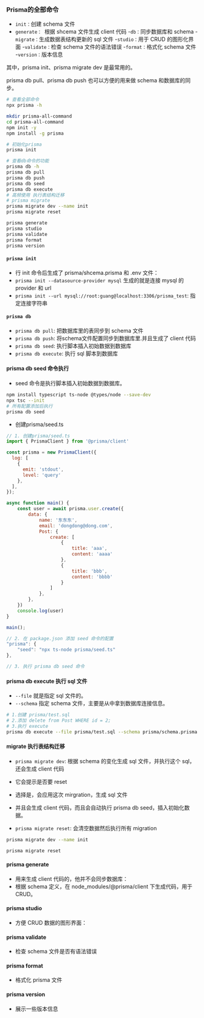 ### Prisma的全部命令

- `init：`创建 schema 文件
- `generate： `根据 shcema 文件生成 client 代码
-`db：`同步数据库和 schema
-`migrate：`生成数据表结构更新的 sql 文件
-`studio：`用于 CRUD 的图形化界面
-`validate：`检查 schema 文件的语法错误
-`format：`格式化 schema 文件
-`version：`版本信息

其中，prisma init、prisma migrate dev 是最常用的。

prisma db pull、prisma db push 也可以方便的用来做 schema 和数据库的同步。

```sh
# 查看全部命令
npx prisma -h

mkdir prisma-all-command
cd prisma-all-command
npm init -y
npm install -g prisma

# 初始化prisma
prisma init

# 查看db命令的功能
prisma db -h
prisma db pull
prisma db push
prisma db seed
prisma db execute
# 高频使用 执行表结构迁移
# prisma migrate
prisma migrate dev --name init
prisma migrate reset

prisma generate
prisma studio
prisma validate
prisma format
prisma version
```

#### `prisma init`
- 行 init 命令后生成了 prisma/shcema.prisma 和 .env 文件：
- `prisma init --datasource-provider mysql` 生成的就是连接 mysql 的 provider 和 url 
- `prisma init --url mysql://root:guang@localhost:3306/prisma_test`: 指定连接字符串

#### `prisma db`
- `prisma db pull`: 把数据库里的表同步到 schema 文件
- `prisma db push`: 将schema文件配置同步到数据库里.并且生成了 client 代码
- `prisma db seed`: 执行脚本插入初始数据到数据库
- `prisma db execute`: 执行 sql 脚本到数据库

#### prisma db seed 命令执行
- seed 命令是执行脚本插入初始数据到数据库。
```sh
npm install typescript ts-node @types/node --save-dev
npx tsc --init
# 所有配置添加后执行
prisma db seed
``` 
- 创建prisma/seed.ts

```js
// 1. 创建prisma/seed.ts
import { PrismaClient } from '@prisma/client'

const prisma = new PrismaClient({
  log: [
    {
      emit: 'stdout',
      level: 'query'
    },
  ],
});

async function main() {
    const user = await prisma.user.create({
        data: {
            name: '东东东',
            email: 'dongdong@dong.com',
            Post: {
                create: [
                    {
                        title: 'aaa',
                        content: 'aaaa'
                    },
                    {
                        title: 'bbb',
                        content: 'bbbb'
                    }
                ]
            },
        },
    })
    console.log(user)
}

main();

// 2. 在 package.json 添加 seed 命令的配置
"prisma": {
    "seed": "npx ts-node prisma/seed.ts"
},

// 3. 执行 prisma db seed 命令
```

#### prisma db execute 执行 sql 文件
- `--file` 就是指定 sql 文件的。
- `--schema` 指定 schema 文件，主要是从中拿到数据库连接信息。

```sh
# 1.创建 prisma/test.sql 
# 2.添加 delete from Post WHERE id = 2;
# 3.执行 execute
prisma db execute --file prisma/test.sql --schema prisma/schema.prisma
```

#### migrate 执行表结构迁移

- `prisma migrate dev`: 根据 schema 的变化生成 sql 文件，并执行这个 sql，还会生成 client 代码
- 它会提示是否要 reset
- 选择是，会应用这次 mirgration，生成 sql 文件
- 并且会生成 client 代码，而且会自动执行 prisma db seed，插入初始化数据。


- `prisma migrate reset`: 会清空数据然后执行所有 migration

```sh
prisma migrate dev --name init

prisma migrate reset
```

#### prisma generate
- 用来生成 client 代码的，他并不会同步数据库：
- 根据 schema 定义，在 node_modules/@prisma/client 下生成代码，用于 CRUD。

#### prisma studio
- 方便 CRUD 数据的图形界面：

#### prisma validate
- 检查 schema 文件是否有语法错误

#### prisma format
- 格式化 prisma 文件

#### prisma version
- 展示一些版本信息